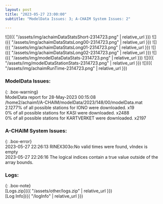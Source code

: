 ```yaml
---
layout: post
title: "2023-05-27 23:00:00"
subtitle: "ModelData Issues: 3; A-CHAIM System Issues: 2"

---
```


![]({{ "/assets/img/achaimDataStatsShort-2314723.png" | relative_url }})
![]({{ "/assets/img/achaimDataStatsLong00-2314723.png" | relative_url }})
![]({{ "/assets/img/achaimDataStatsLong01-2314723.png" | relative_url }})
![]({{ "/assets/img/achaimDataStatsLong02-2314723.png" | relative_url }})
![]({{ "/assets/img/modelDataDataStats-2314723.png" | relative_url }})
![]({{ "/assets/img/modelDataStationStats-2314723.png" | relative_url }})
![]({{ "/assets/img/achaimRunTime-2314723.png" | relative_url }})


### ModelData Issues:  
  
{: .box-warning}  
 ModelData report for 28-May-2023 00:15:08   
 /home2/achaim1/A-CHAIM/modelData/2023/148/00/modelData.mat   
 2.1277% of all possible stations for IONO were downloaded. x19   
 0% of all possible stations for KASI were downloaded. x2488   
 0% of all possible stations for KARTVERKET were downloaded. x2197   
  
### A-CHAIM System Issues:  
  
{: .box-error}  
2023-05-27 22:26:13 RINEX303o:No valid times were found, vIndex is empty  
2023-05-27 22:26:16 The logical indices contain a true value outside of the array bounds.  

### Logs:  
  
{: .box-note}  
[Logs.zip]({{ "/assets/other/logs.zip" | relative_url }})  
[Log Info]({{ "/logInfo" | relative_url }})  
